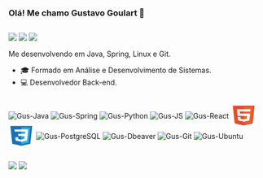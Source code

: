 ### Olá! Me chamo Gustavo Goulart 👋

  ##
<div> 
  <a href="https://www.linkedin.com/in/gustavo-goulart-a459ba234/" target="_blank"><img src="https://img.shields.io/badge/-LinkedIn-%230077B5?style=for-the-badge&logo=linkedin&logoColor=white" target="_blank"></a> 
  <a href = "mailto:contatogoulartgusta9@gmail.com"><img src="https://img.shields.io/badge/Gmail-D14836?style=for-the-badge&logo=gmail&logoColor=white" target="_blank"></a>
  <a href="https://discord.gg/gustavo goulart#7491" target="_blank"><img src="https://img.shields.io/badge/Discord-7289DA?style=for-the-badge&logo=discord&logoColor=white" target="_blank"></a> 
</div>

Me desenvolvendo em Java, Spring, Linux e Git.
-  🎓 Formado em Análise e Desenvolvimento de Sistemas.
-  💻 Desenvolvedor Back-end.
  
  <div style="display: inline_block"><br>
    <img align="center" alt="Gus-Java" height="40" width="50" src="https://cdn.jsdelivr.net/gh/devicons/devicon/icons/java/java-original.svg" />
    <img align="center" alt="Gus-Spring" height="40" width="50" src="https://cdn.jsdelivr.net/gh/devicons/devicon/icons/spring/spring-original.svg" />
    <img align="center" alt="Gus-Python" height="40" width="50" src="https://cdn.jsdelivr.net/gh/devicons/devicon/icons/python/python-original.svg" />
    <img align="center" alt="Gus-JS" height="40" width="50" src="https://cdn.jsdelivr.net/gh/devicons/devicon/icons/javascript/javascript-original.svg" />
    <img align="center" alt="Gus-React" height="40" width="50" src="https://cdn.jsdelivr.net/gh/devicons/devicon/icons/react/react-original.svg" />
    <img align="center" alt="Gus-HTML" height="40" width="50" src="https://raw.githubusercontent.com/devicons/devicon/master/icons/html5/html5-original.svg">
    <img align="center" alt="Gus-CSS" height="40" width="50" src="https://raw.githubusercontent.com/devicons/devicon/master/icons/css3/css3-original.svg"> 
    <img align="center" alt="Gus-PostgreSQL" height="40" width="50" src="https://cdn.jsdelivr.net/gh/devicons/devicon/icons/postgresql/postgresql-original.svg" />
     <img align="center" alt="Gus-Dbeaver" height="40" width="50" src="https://cdn.jsdelivr.net/gh/devicons/devicon@latest/icons/dbeaver/dbeaver-original.svg" />
     <img align="center" alt="Gus-Git" height="40" width="50" src="https://cdn.jsdelivr.net/gh/devicons/devicon@latest/icons/git/git-original.svg" />   
     <img align="center" alt="Gus-Ubuntu" height="40" width="50" src="https://cdn.jsdelivr.net/gh/devicons/devicon@latest/icons/ubuntu/ubuntu-original.svg" />
          
</div>
  
##
<div>
   <img height="180em" src="https://github-readme-stats.vercel.app/api?username=goulartgusta&show_icons=false&theme=codeSTACKr&include_all_commits=true&count_private=true"/>
   <img height="180em" src="https://github-readme-stats.vercel.app/api/top-langs/?username=goulartgusta&layout=compact&theme=codeSTACKr"/>
</div>
  


